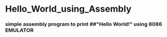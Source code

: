 # Hello_World_using_Assembly

### simple assembly program to print ##"Hello World!" using 8086 EMULATOR
